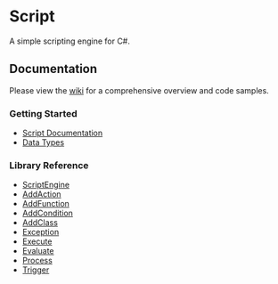 # Script

A simple scripting engine for C#.

## Documentation

Please view the [wiki](https://github.com/Templarian/Script/wiki) for a comprehensive overview and code samples.

### Getting Started

* [Script Documentation](https://github.com/Templarian/Script/wiki/Script-Documentation)
* [Data Types](https://github.com/Templarian/Script/wiki/Types)

### Library Reference

* [ScriptEngine](https://github.com/Templarian/Script/wiki/ScriptEngine)
 * [AddAction](https://github.com/Templarian/Script/wiki/AddAction)
 * [AddFunction](https://github.com/Templarian/Script/wiki/AddFunction)
 * [AddCondition](https://github.com/Templarian/Script/wiki/AddCondition)
 * [AddClass](https://github.com/Templarian/Script/wiki/AddClass)
 * [Exception](https://github.com/Templarian/Script/wiki/Exception)
 * [Execute](https://github.com/Templarian/Script/wiki/Execute)
 * [Evaluate](https://github.com/Templarian/Script/wiki/Evaluate)
 * [Process](https://github.com/Templarian/Script/wiki/Process)
 * [Trigger](https://github.com/Templarian/Script/wiki/Trigger)
